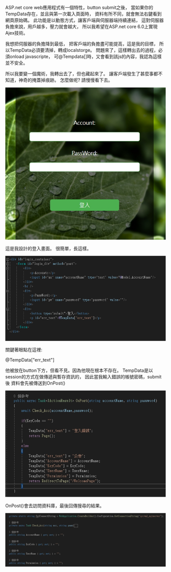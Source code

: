ASP.net core web應用程式有一個特性，button submit之後，
當如果你的TempData存在，並且與第一次載入頁面時，
資料有所不同，就會無法右鍵看到網頁原始碼。
此功能是以動態方式，讓客戶端與伺服器端持續連結，
這對伺服器負擔來說，用戶越多，壓力就會越大，
所以我希望在ASP.net core 6.0上實現Ajex技術。

我想把伺服器的負擔降到最低，
把客戶端的負擔盡可能提高，這是我的目標，
所以TempData必須要清掉，轉成localstorge。
問題來了，這樣轉出去的過程，必須onload javascripte，
可@Tempdata[]時，又會看到該js的內容，我認為這樣並不安全。

所以我要變一個魔術，我轉出去了，但也藏起來了。
讓客戶端發生了甚麼事都不知道，神奇的掩蓋掉痕跡。
怎麼做呢? 請慢慢看下去。

![image](https://github.com/light0986/ASP.NETcore6.0_Web/blob/main/Razor_Page02/document/1642148312773.jpg)

這是我設計的登入畫面。
很簡單，長這樣。

![image](https://github.com/light0986/ASP.NETcore6.0_Web/blob/main/Razor_Page02/document/1642150035658.jpg)

關鍵著眼點在這裡:<p id="err_text">@TempData["err_text"]</p>
他被放在button下方，但看不見。因為他現在根本不存在。
TempData是以session的方式在做傳遞與暫存資訊的，
因此當我輸入錯誤的帳號密碼，submit後
資料會先被傳送到OnPost()

![image](https://github.com/light0986/ASP.NETcore6.0_Web/blob/main/Razor_Page02/document/1642148500654.jpg)

OnPost()會去訪問資料庫，最後回傳搜尋的結果。

![image](https://github.com/light0986/ASP.NETcore6.0_Web/blob/main/Razor_Page02/document/1642148512789.jpg)
